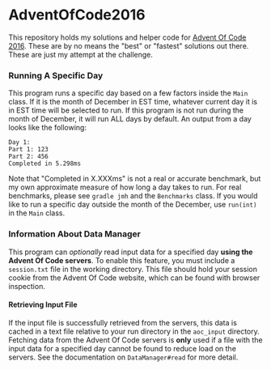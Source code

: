 # AdventOfCode2016
This repository holds my solutions and helper code for [Advent Of Code 2016](https://adventofcode.com/2016).
These are by no means the "best" or "fastest" solutions out there. These are just my attempt at the challenge.

### Running A Specific Day
This program runs a specific day based on a few factors inside the `Main` class.
If it is the month of December in EST time, whatever current day it is in EST time will be selected to run.
If this program is not run during the month of December, it will run ALL days by default.
An output from a day looks like the following:
```text
Day 1:
Part 1: 123
Part 2: 456
Completed in 5.298ms
```
Note that "Completed in X.XXXms" is not a real or accurate benchmark, but my own approximate measure of how long a day takes to run.
For real benchmarks, please see `gradle jmh` and the `Benchmarks` class.
If you would like to run a specific day outside the month of the December, use `run(int)` in the `Main` class.

### Information About Data Manager
This program can *optionally* read input data for a specified day **using the Advent Of Code servers**.
To enable this feature, you must include a `session.txt` file in the working directory.
This file should hold your session cookie from the Advent Of Code website, which can be found with browser inspection.

#### Retrieving Input File
If the input file is successfully retrieved from the servers, this data is cached in a text file relative to your run directory in the `aoc_input` directory.
Fetching data from the Advent Of Code servers is **only** used if a file with the input data for a specified day cannot be found to reduce load on the servers.
See the documentation on `DataManager#read` for more detail.
